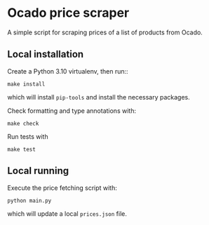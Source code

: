 # Ocado price scraper

A simple script for scraping prices of a list of products from Ocado.

## Local installation

Create a Python 3.10 virtualenv, then run::

    make install

which will install `pip-tools` and install the necessary packages.

Check formatting and type annotations with:

    make check

Run tests with

    make test

## Local running

Execute the price fetching script with:

    python main.py

which will update a local `prices.json` file.
